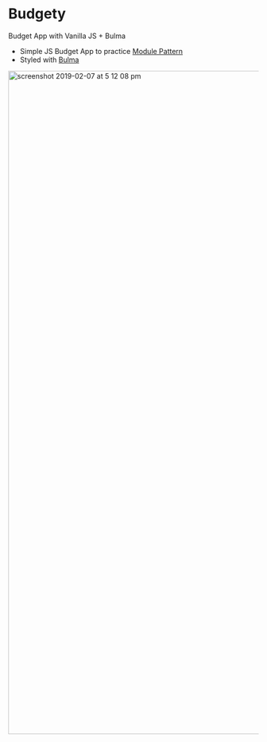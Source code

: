 # Budgety
Budget App with Vanilla JS + Bulma 

- Simple JS Budget App to practice [Module Pattern](https://toddmotto.com/mastering-the-module-pattern) 
- Styled with [Bulma](https://bulma.io/) 

<img width="1336" alt="screenshot 2019-02-07 at 5 12 08 pm" src="https://user-images.githubusercontent.com/31098608/52401003-a54dad80-2afb-11e9-9d17-63f71608e158.png">
